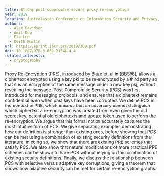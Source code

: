 ```yaml
---
title: Strong post-compromise secure proxy re-encryption
year: 2019
location: Australasian Conference on Information Security and Privacy, pp. 58-77. Springer, Cham, 2019.
authors:
  - Alex Davidson
  - Amit Deo
  - Ela Lee
  - Keith Martin
url: https://eprint.iacr.org/2019/368.pdf
doi: 10.1007/978-3-030-21548-4_4
related_interests:
  - cryptography
---
```


Proxy Re-Encryption (PRE), introduced by Blaze et. al in [BBS98], allows a ciphertext encrypted using a key pki to be re-encrypted by a third party so that it is an encryption of the same message under a new key pkj, without revealing the message. Post-Compromise Security (PCS) was first introduced for messaging protocols, and ensures that a ciphertext remains confidential even when past keys have been corrupted. We define PCS in the context of PRE, which ensures that an adversary cannot distinguish which ciphertext a re-encryption was created from even given the old secret key, potential old ciphertexts and update token used to perform the re-encryption. We argue that this formal notion accurately captures the most intuitive form of PCS. We give separating examples demonstrating how our definition is stronger than existing ones, before showing that PCS can be met using a combination of existing security definitions from the literature. In doing so, we show that there are existing PRE schemes that satisfy PCS. We also show that natural modifications of more practical PRE schemes can be shown to have PCS without relying on this combination of existing security definitions. Finally, we discuss the relationship between PCS with selective versus adaptive key corruptions, giving a theorem that shows how adaptive security can be met for certain re-encryption graphs.
